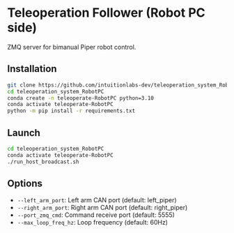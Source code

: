 # Teleoperation Follower (Robot PC side)

ZMQ server for bimanual Piper robot control.


## Installation
```bash
git clone https://github.com/intuitionlabs-dev/teleoperation_system_RobotPC.git
cd teleoperation_system_RobotPC
conda create -n teleoperate-RobotPC python=3.10
conda activate teleoperate-RobotPC
python -m pip install -r requirements.txt
```

## Launch
```bash
cd teleoperation_system_RobotPC
conda activate teleoperate-RobotPC
./run_host_broadcast.sh
```

## Options
- `--left_arm_port`: Left arm CAN port (default: left_piper)
- `--right_arm_port`: Right arm CAN port (default: right_piper)
- `--port_zmq_cmd`: Command receive port (default: 5555)
- `--max_loop_freq_hz`: Loop frequency (default: 60Hz)

